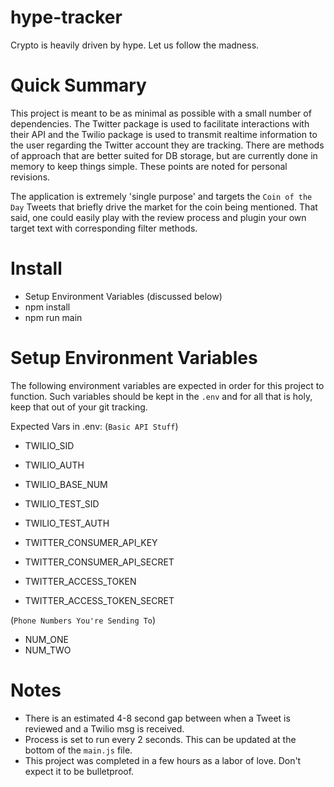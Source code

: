 # hype-tracker
Crypto is heavily driven by hype. Let us follow the madness.

# Quick Summary
This project is meant to be as minimal as possible with a small number of dependencies.
The Twitter package is used to facilitate interactions with their API and the
Twilio package is used to transmit realtime information to the user regarding
the Twitter account they are tracking. There are methods of approach that are
better suited for DB storage, but are currently done in memory to keep things
simple. These points are noted for personal revisions.

The application is extremely 'single purpose' and targets the `Coin of the Day`
Tweets that briefly drive the market for the coin being mentioned. That said,
one could easily play with the review process and plugin your own target text
with corresponding filter methods.

# Install
- Setup Environment Variables (discussed below)
- npm install
- npm run main

# Setup Environment Variables
The following environment variables are expected in order for this project to function.
Such variables should be kept in the `.env` and for all that is holy, keep that out
of your git tracking.

Expected Vars in .env:
(`Basic API Stuff`)
- TWILIO_SID
- TWILIO_AUTH
- TWILIO_BASE_NUM

- TWILIO_TEST_SID
- TWILIO_TEST_AUTH

- TWITTER_CONSUMER_API_KEY
- TWITTER_CONSUMER_API_SECRET
- TWITTER_ACCESS_TOKEN
- TWITTER_ACCESS_TOKEN_SECRET

(`Phone Numbers You're Sending To`)
- NUM_ONE
- NUM_TWO


# Notes
- There is an estimated 4-8 second gap between when a Tweet is reviewed and a Twilio msg is received.
- Process is set to run every 2 seconds. This can be updated at the bottom of the `main.js` file.
- This project was completed in a few hours as a labor of love. Don't expect it to be bulletproof.
